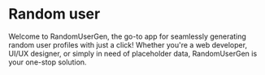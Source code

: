 # Random user

Welcome to RandomUserGen, the go-to app for seamlessly generating random user profiles with just a click! Whether you're a web developer, UI/UX designer, or simply in need of placeholder data, RandomUserGen is your one-stop solution.
